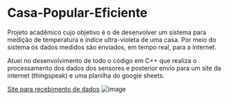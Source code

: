 # Casa-Popular-Eficiente

Projeto acadêmico cujo objetivo é o de desenvolver um sistema para medição de temperatura e índice
ultra-violeta de uma casa. Por meio do sistema os dados medidos são enviados, em tempo real, para a internet.

Atuei no desenvolvimento de todo o código em C++ que realiza o processamento dos dados dos sensores e posterior envio para um site da internet (thingspeak) e uma planilha do google sheets.

[Site para recebimento de dados](https://thingspeak.com/channels/961582)
![image](https://user-images.githubusercontent.com/103076610/204000111-496f231b-b38a-462a-98de-83cad9eeeb56.png)

